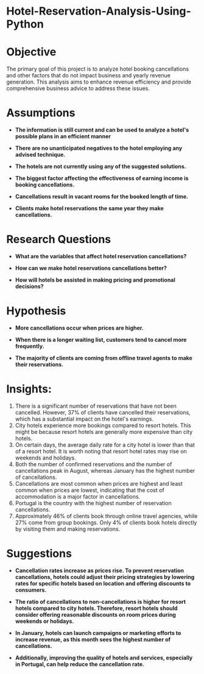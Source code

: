 # Hotel-Reservation-Analysis-Using-Python
# Objective

The primary goal of this project is to analyze hotel booking cancellations and other factors that do not impact business and yearly revenue generation. This analysis aims to enhance revenue efficiency and provide comprehensive business advice to address these issues.

# Assumptions
<ul>
  <li style="list-style-type: disc; font-weight: bold;">The information is still current and can be used to analyze a hotel's possible plans in an efficient manner</li>
</ul>
<ul>
  <li style="list-style-type: disc; font-weight: bold;">There are no unanticipated negatives to the hotel employing any advised technique.</li>
 </ul>
<ul>
  <li style="list-style-type: disc; font-weight: bold;">The hotels are not currently using any of the suggested solutions.</li> 
</ul>
<ul>
  <li style="list-style-type: disc; font-weight: bold;">The biggest factor affecting the effectiveness of earning income is booking cancellations.</li>
 </ul>
<ul>
  <li style="list-style-type: disc; font-weight: bold;">Cancellations result in vacant rooms for the booked length of time.</li>
</ul>
<ul>
  <li style="list-style-type: disc; font-weight: bold;">Clients make hotel reservations the same year they make cancellations.</li>
</ul>

# Research Questions
<ul>
  <li style="list-style-type: disc; font-weight: bold;">What are the variables that affect hotel reservation cancellations?</li>
</ul>
<ul>
  <li style="list-style-type: disc; font-weight: bold;">How can we make hotel reservations cancellations better?</li>
</ul>
<ul>
  <li style="list-style-type: disc; font-weight: bold;">How will hotels be assisted in making pricing and promotional decisions?</li>
</ul>

# Hypothesis

<ul>
  <li style="list-style-type: disc; font-weight: bold;">More cancellations occur when prices are higher.</li>
</ul>
<ul>
  <li style="list-style-type: disc; font-weight: bold;">When there is a longer waiting list, customers tend to cancel more frequently.</li>
</ul>

<ul>
  <li style="list-style-type: disc; font-weight: bold;">The majority of clients are coming from offline travel agents to make their reservations.</li>
</ul>

 # Insights:
 1. There is a significant number of reservations that have not been cancelled. However, 37% of clients have cancelled their reservations, which has a substantial impact on the hotel's earnings.
2. City hotels experience more bookings compared to resort hotels. This might be because resort hotels are generally more expensive than city hotels.
3. On certain days, the average daily rate for a city hotel is lower than that of a resort hotel. It is worth noting that resort hotel rates may rise on weekends and holidays.
4. Both the number of confirmed reservations and the number of cancellations peak in August, whereas January has the highest number of cancellations.
5. Cancellations are most common when prices are highest and least common when prices are lowest, indicating that the cost of accommodation is a major factor in cancellations.
6. Portugal is the country with the highest number of reservation cancellations.
7. Approximately 46% of clients book through online travel agencies, while 27% come from group bookings. Only 4% of clients book hotels directly by visiting them and making reservations.

# Suggestions
<ul>
  <li style="list-style-type: disc; font-weight: bold;">Cancellation rates increase as prices rise. To prevent reservation cancellations, hotels could adjust their pricing strategies by lowering rates for specific hotels based on location and offering discounts to consumers.</li>
</ul>
<ul>
  <li style="list-style-type: disc; font-weight: bold;">
The ratio of cancellations to non-cancellations is higher for resort hotels compared to city hotels. Therefore, resort hotels should consider offering reasonable discounts on room prices during weekends or holidays.</li>
</ul>
<ul>
  <li style="list-style-type: disc; font-weight: bold;">In January, hotels can launch campaigns or marketing efforts to increase revenue, as this month sees the highest number of cancellations.</li>
</ul>
<ul>
  <li style="list-style-type: disc; font-weight: bold;">Additionally, improving the quality of hotels and services, especially in Portugal, can help reduce the cancellation rate.</li>
</ul>




















